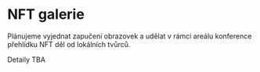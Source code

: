# NFT galerie

Plánujeme vyjednat zapučení obrazovek a udělat v rámci areálu konference přehlídku NFT děl od lokálních tvůrců.

Detaily TBA
